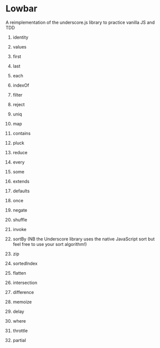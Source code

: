 # Lowbar
A reimplementation of the underscore.js library to practice vanilla JS and TDD

1. identity
2. values
3. first
4. last
5. each
6. indexOf
7. filter
8. reject
9. uniq
10. map
11. contains
12. pluck
13. reduce
14. every
15. some
16. extends
17. defaults

18. once
19. negate
20. shuffle
21. invoke
22. sortBy (NB the Underscore library uses the native JavaScript sort but feel free to use your sort algorithm!)
23. zip
24. sortedIndex
25. flatten
26. intersection
27. difference
28. memoize
29. delay
30. where
31. throttle
32. partial
